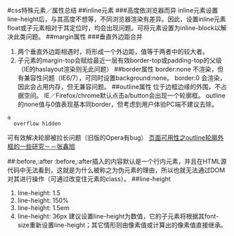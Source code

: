 #css特殊元素／属性总结
##inline元素
###高度依浏览器而异
inline元素设置line-height后，与其高度不想等，不同浏览器渲染有差异。因此，设置inline元素float或子元素相对于其定位时，均会出现问题。可将元素设置为inline-block以解决此类问题。
##margin属性
###垂直外边距合并
1. 两个垂直外边距相遇时，将形成一个外边距，值等于两者中的较大者。
2. 子元素的margin-top会赋给最近一层有效border-top或padding-top的父级（IE的haslayout渲染则无此问题）
##border属性
border:none 不渲染，但有兼容性问题（IE6/7），可同时设置background:none。
border:0 会渲染，因此会占用内存，但无兼容问题。
##outline属性
位于边框边缘的外围，不占据空间。
IE／Firefox/chrome默认点击a/button会出现一个轮廓框。 
outline的none值与0值表现基本同border，但考虑到用户体验PC端不建议去除。

```
a
  overflow hidden
```
可有效解决轮廓被拉长问题（旧版的Opera有bug）
[页面可用性之outline轮廓外框的一些研究－－张鑫旭](http://www.zhangxinxu.com/wordpress/2010/01/页面可用性之outline轮廓外框的一些研究/)

##:before,:after
:before,:after插入的内容默认是一个行内元素，并且在HTML源代码中无法看到，这就是为什么被称之为伪元素的理由，所以也就无法通过DOM对其进行操作（可通过改变住元素的class）。
##line-height
1. line-height: 1.5
2. line-height: 150%
3. line-height: 1.5em
4. line-height: 36px
建议设置line-height为数值，它的子元素将根据其font-size重新设置line-height；其它情形则由像素值或计算出的像素值直接继承。
